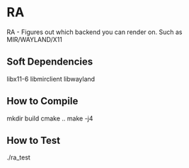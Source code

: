 RA
==

RA - Figures out which backend you can render on. Such as MIR/WAYLAND/X11

Soft Dependencies
-----------------
  libx11-6
  libmirclient
  libwayland

How to Compile
--------------
  mkdir build
  cmake ..
  make -j4

How to Test
-----------
  ./ra_test

